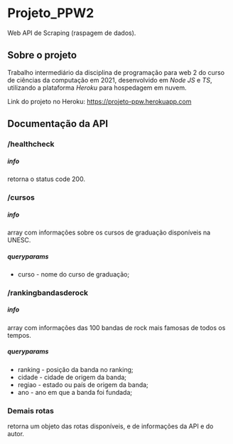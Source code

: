 # Projeto_PPW2

Web API de Scraping (raspagem de dados).

## Sobre o projeto

Trabalho intermediário da disciplina de programação para web 2 do curso de ciências da computação em 2021, desenvolvido em _Node JS_ e _TS_, utilizando a plataforma _Heroku_ para hospedagem em nuvem.

Link do projeto no Heroku: https://projeto-ppw.herokuapp.com

## Documentação da API

### /healthcheck

##### info

retorna o status code 200.

### /cursos

##### info

array com informações sobre os cursos de graduação disponíveis na UNESC.

##### queryparams

-   curso - nome do curso de graduação;

### /rankingbandasderock

##### info

array com informações das 100 bandas de rock mais famosas de todos os tempos.

##### queryparams

-   ranking - posição da banda no ranking;
-   cidade - cidade de origem da banda;
-   regiao - estado ou país de origem da banda;
-   ano - ano em que a banda foi fundada;

### Demais rotas

retorna um objeto das rotas disponíveis, e de informações da API e do autor.
